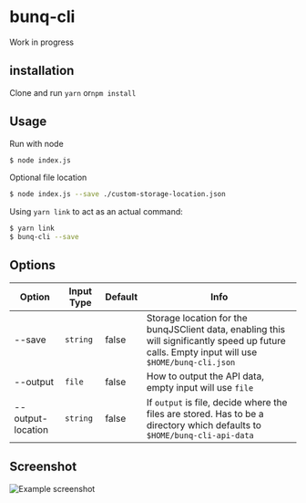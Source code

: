 # bunq-cli

Work in progress

## installation
Clone and run `yarn` or`npm install`

## Usage
Run with node
```bash
$ node index.js
```

Optional file location
```bash
$ node index.js --save ./custom-storage-location.json
```

Using `yarn link` to act as an actual command:
```bash
$ yarn link
$ bunq-cli --save
```

## Options

| Option   | Input Type       | Default | Info   |
| ------- | -------- | -----|------ |
| --save   | `string`    | false | Storage location for the bunqJSClient data, enabling this will significantly speed up future calls. Empty input will use `$HOME/bunq-cli.json` |
| --output    | `file`   | false | How to output the API data, empty input will use `file`  |
| --output-location    | `string`   | false | If `output` is file, decide where the files are stored. Has to be a directory which defaults to `$HOME/bunq-cli-api-data`  |


<!--| --cli    | boolean        | false |A silent alternative for CLI usage - not yet implemented | -->

## Screenshot

![Example screenshot](https://i.imgur.com/JrBIKa9.png)